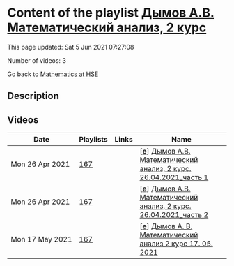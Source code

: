 # Content of the playlist [Дымов А.В. Математический анализ, 2 курс](https://youtube.com/playlist?list=PLq3E5oubNNoA0M7aiQ1TMI15xodRKxc8w)

This page updated: Sat 5 Jun 2021 07:27:08

Number of videos: 3

Go back to [Mathematics at HSE](./README.md)

## Description



## Videos

|Date|Playlists|Links|Name|
|---|---|---|---|
| Mon&nbsp;26&nbsp;Apr&nbsp;2021 | [167](./playlists/167.md "Дымов А.В. Математический анализ, 2 курс") |  | [[**e**](https://studio.youtube.com/video/iq_K6HrhlV8/edit)] [Дымов А.В. Математический анализ, 2 курс. 26.04.2021_часть 1](https://youtube.com/watch?v=iq_K6HrhlV8&list=PLq3E5oubNNoA0M7aiQ1TMI15xodRKxc8w "") |
| Mon&nbsp;26&nbsp;Apr&nbsp;2021 | [167](./playlists/167.md "Дымов А.В. Математический анализ, 2 курс") |  | [[**e**](https://studio.youtube.com/video/W_XhKyMVyqw/edit)] [Дымов А.В. Математический анализ, 2 курс. 26.04.2021_часть 2](https://youtube.com/watch?v=W_XhKyMVyqw&list=PLq3E5oubNNoA0M7aiQ1TMI15xodRKxc8w "") |
| Mon&nbsp;17&nbsp;May&nbsp;2021 | [167](./playlists/167.md "Дымов А.В. Математический анализ, 2 курс") |  | [[**e**](https://studio.youtube.com/video/m3QUO0AoYAo/edit)] [Дымов А. В.  Математический анализ 2 курс 17. 05. 2021](https://youtube.com/watch?v=m3QUO0AoYAo&list=PLq3E5oubNNoA0M7aiQ1TMI15xodRKxc8w "") |
